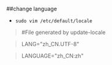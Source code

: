 ##change language

+ `sudo vim /etc/default/locale`
> #File generated by update-locale

> LANG="zh_CN.UTF-8"

> LANGUAGE="zh_CN:zh"


